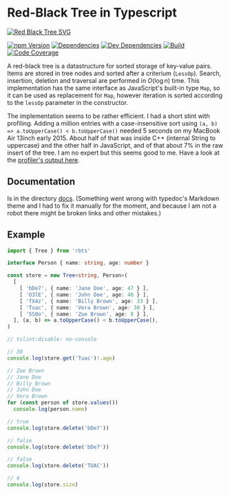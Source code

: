 # Red-Black Tree in Typescript

[![Red Black Tree SVG](https://upload.wikimedia.org/wikipedia/commons/1/10/Red-black_tree_example_nN.svg)](https://en.wikipedia.org/wiki/Red%E2%80%93black_tree)

[![npm Version](https://badge.fury.io/js/rbts.svg)](https://badge.fury.io/js/rbts)
[![Dependencies](https://david-dm.org/nalply/rbts.svg)](https://david-dm.org/nalply/rbts)
[![Dev Dependencies](https://david-dm.org/nalply/rbts/dev-status.svg)](https://david-dm.org/nalply/rbts?type=dev)
[![Build](https://travis-ci.com/nalply/rbts.svg?branch=master)](https://travis-ci.com/nalply/rbts)
[![Code Coverage](https://codecov.io/gh/nalply/rbts/branch/master/graph/badge.svg)](https://codecov.io/gh/nalply/rbts)

A red-black tree is a datastructure for sorted storage of key-value pairs.
Items are stored in tree nodes and sorted after a criterium (`LessOp`).
Search, insertion, deletion and traversal are performed in $O(\log n)$ time.
This implementation has the same interface as JavaScript's built-in type
`Map`, so it can be used as replacement for `Map`, however iteration is
sorted according to the `lessOp` parameter in the constructor.

The implementation seems to be rather efficient. I had a short stint with
profiling. Adding a million entries with a case-insensitive sort using
`(a, b) => a.toUpperCase() < b.toUpperCase()` needed 5 seconds on my MacBook
Air 13inch early 2015. About half of that was inside C++ (internal String to
uppercase) and the other half in JavaScript, and of that about 7% in the
raw insert of the tree. I am no expert but this seems good to me. Have
a look at the [profiler's output here](https://github.com/nalply/rbts/blob/profile-stint/profile.txt).

## Documentation

Is in the directory [docs](docs/README.md). (Something went wrong with
typedoc's Markdown theme and I had to fix it manually for the moment, and
because I am not a robot  there might be broken links and other mistakes.)

## Example

```typescript
import { Tree } from 'rbts'

interface Person { name: string, age: number }

const store = new Tree<string, Person>(
  [
    [ 'bDe7', { name: 'Jane Doe', age: 47 } ],
    [ 'O3lE', { name: 'John Doe', age: 46 } ],
    [ 'fX4z', { name: 'Billy Brown', age: 33 } ],
    [ 'Tuac', { name: 'Vera Brown', age: 30 } ],
    [ '5S0o', { name: 'Zoe Brown', age: 8 } ],
  ], (a, b) => a.toUpperCase() < b.toUpperCase(),
)

// tslint:disable: no-console

// 30
console.log(store.get('Tuac')!.age)

// Zoe Brown
// Jane Doe
// Billy Brown
// John Doe
// Vera Brown
for (const person of store.values())
  console.log(person.name)

// true
console.log(store.delete('bDe7'))

// false
console.log(store.delete('bDe7'))

// false
console.log(store.delete('TUAC'))

// 4
console.log(store.size)
```
